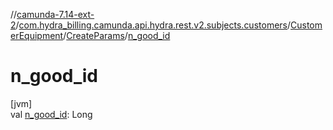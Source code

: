 //[camunda-7.14-ext-2](../../../../index.md)/[com.hydra_billing.camunda.api.hydra.rest.v2.subjects.customers](../../index.md)/[CustomerEquipment](../index.md)/[CreateParams](index.md)/[n_good_id](n_good_id.md)

# n_good_id

[jvm]\
val [n_good_id](n_good_id.md): Long
